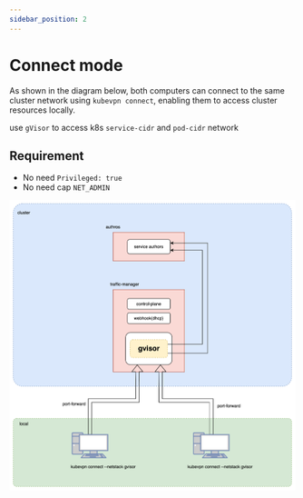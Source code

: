 ```yaml
---
sidebar_position: 2
---
```


# Connect mode

As shown in the diagram below, both computers can connect to the same cluster network using `kubevpn connect`, enabling
them to access cluster resources locally.

use `gVisor` to access k8s `service-cidr` and `pod-cidr` network

## Requirement

- No need ```Privileged: true```
- No need cap ```NET_ADMIN```

![connect_gvisor.svg](img/connect_gvisor.svg)